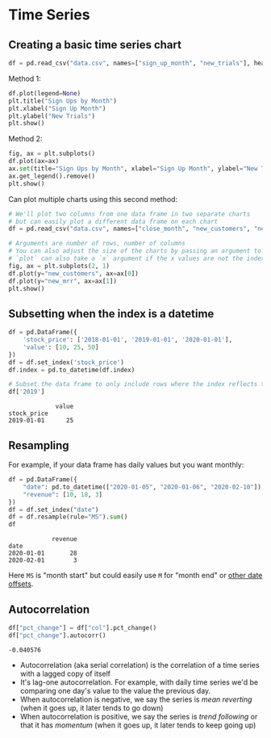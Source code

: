 # Time Series

## Creating a basic time series chart

```python
df = pd.read_csv("data.csv", names=["sign_up_month", "new_trials"], header=0, index_col="sign_up_month")
```

Method 1:

```python
df.plot(legend=None)
plt.title("Sign Ups by Month")
plt.xlabel("Sign Up Month")
plt.ylabel("New Trials")
plt.show()
```

Method 2:

```python
fig, ax = plt.subplots()
df.plot(ax=ax)
ax.set(title="Sign Ups by Month", xlabel="Sign Up Month", ylabel="New Trials")
ax.get_legend().remove()
plt.show()
```

Can plot multiple charts using this second method:

```python
# We'll plot two columns from one data frame in two separate charts
# but can easily plot a different data frame on each chart
df = pd.read_csv("data.csv", names=["close_month", "new_customers", "new_mrr"], header=0, index_col="close_month")

# Arguments are number of rows, number of columns
# You can also adjust the size of the charts by passing an argument to `subplots` like `figsize=(6, 8)`
# `plot` can also take a `x` argument if the x values are not the index
fig, ax = plt.subplots(2, 1)
df.plot(y="new_customers", ax=ax[0])
df.plot(y="new_mrr", ax=ax[1])
plt.show()
```

## Subsetting when the index is a datetime

```python
df = pd.DataFrame({
    'stock_price': ['2018-01-01', '2019-01-01', '2020-01-01'],
    'value': [10, 25, 50]
})
df = df.set_index('stock_price')
df.index = pd.to_datetime(df.index)

# Subset the data frame to only include rows where the index reflects the year 2019
df['2019']
```

```
             value
stock_price       
2019-01-01      25
```

## Resampling

For example, if your data frame has daily values but you want monthly:

```python
df = pd.DataFrame({
    "date": pd.to_datetime(["2020-01-05", "2020-01-06", "2020-02-10"]),
    "revenue": [10, 18, 3]
})
df = df.set_index("date")
df = df.resample(rule="MS").sum()
df
```

```
            revenue
date               
2020-01-01       28
2020-02-01        3
```

Here `MS` is "month start" but could easily use `M` for "month end" or [other date offsets](https://pandas.pydata.org/pandas-docs/stable/user_guide/timeseries.html#dateoffset-objects).

## Autocorrelation

```python
df["pct_change"] = df["col"].pct_change()
df["pct_change"].autocorr()
```

```
-0.040576
```

* Autocorrelation (aka serial correlation) is the correlation of a time series with a lagged copy of itself
* It's lag-one autocorrelation. For example, with daily time series we'd be comparing one day's value to the value the previous day.
* When autocorrelation is negative, we say the series is _mean reverting_ (when it goes up, it later tends to go down)
* When autocorrelation is positive, we say the series is _trend following_ or that it has _momentum_ (when it goes up, it later tends to keep going up)
